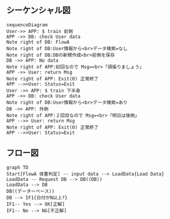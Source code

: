 
## シーケンシャル図

```mermaid
sequenceDiagram
User->> APP: $ train 前側
APP ->> DB: check User data
Note right of DB: FlowA
Note right of DB:User情報から<br>データ検索=なし
Note right of DB:DBの新規作成<br>前側を保存
DB ->> APP: No data
Note right of APP:初回なので Msg=<br>「頑張りましょう」
APP ->> User: return Msg
Note right of APP: Exit(0) 正常終了
APP -->>User: Status=Exit
User ->> APP: $ train 下半身
APP ->> DB: check User data
Note right of DB:User情報から<br>データ検索=あり
DB ->> APP: 外側
Note right of APP:２回目なので Msg=<br>「明日は後側」
APP -->> User: return Msg
Note right of APP: Exit(0) 正常終了
APP -->>User: Status=Exit
```

## フロー図

```mermaid
graph TD
Start[FlowA 体重判定] -- input data --> LoadData{Load Data}
LoadData -- Request DB --> DB((DB))
LoadData --> DB
DB((データーベース))
DB --> IF1{日付がN以上?}
IF1-- Yes --> OK[正解]
IF1-- No --> NG[不正解]
```

<!--stackedit_data:
eyJoaXN0b3J5IjpbLTEzNTYzMTczODQsLTcyNjQ1OTYwNSwtMz
A4ODgwOTM5LC0xOTk5MjM1MTBdfQ==
-->